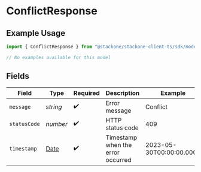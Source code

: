 # ConflictResponse

## Example Usage

```typescript
import { ConflictResponse } from "@stackone/stackone-client-ts/sdk/models/errors";

// No examples available for this model
```

## Fields

| Field                                                                                         | Type                                                                                          | Required                                                                                      | Description                                                                                   | Example                                                                                       |
| --------------------------------------------------------------------------------------------- | --------------------------------------------------------------------------------------------- | --------------------------------------------------------------------------------------------- | --------------------------------------------------------------------------------------------- | --------------------------------------------------------------------------------------------- |
| `message`                                                                                     | *string*                                                                                      | :heavy_check_mark:                                                                            | Error message                                                                                 | Conflict                                                                                      |
| `statusCode`                                                                                  | *number*                                                                                      | :heavy_check_mark:                                                                            | HTTP status code                                                                              | 409                                                                                           |
| `timestamp`                                                                                   | [Date](https://developer.mozilla.org/en-US/docs/Web/JavaScript/Reference/Global_Objects/Date) | :heavy_check_mark:                                                                            | Timestamp when the error occurred                                                             | 2023-05-30T00:00:00.000Z                                                                      |